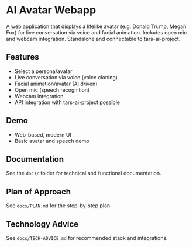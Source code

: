 
# AI Avatar Webapp

A web application that displays a lifelike avatar (e.g. Donald Trump, Megan Fox) for live conversation via voice and facial animation. Includes open mic and webcam integration. Standalone and connectable to tars-ai-project.

## Features
- Select a persona/avatar
- Live conversation via voice (voice cloning)
- Facial animation/avatar (AI driven)
- Open mic (speech recognition)
- Webcam integration
- API integration with tars-ai-project possible

## Demo
- Web-based, modern UI
- Basic avatar and speech demo

## Documentation
See the `docs/` folder for technical and functional documentation.

## Plan of Approach
See `docs/PLAN.md` for the step-by-step plan.

## Technology Advice
See `docs/TECH-ADVICE.md` for recommended stack and integrations.
